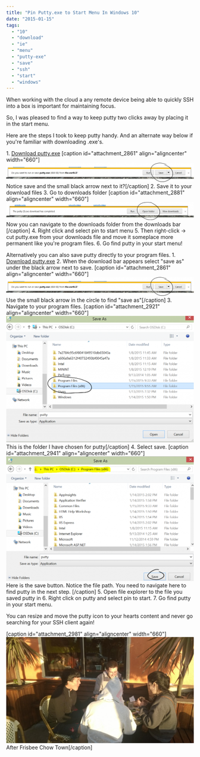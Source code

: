 ```yaml
---
title: "Pin Putty.exe to Start Menu In Windows 10"
date: "2015-01-15"
tags: 
  - "10"
  - "download"
  - "ie"
  - "menu"
  - "putty-exe"
  - "save"
  - "ssh"
  - "start"
  - "windows"
---
```


When working with the cloud a any remote device being able to quickly SSH into a box is important for maintaining focus.

So, I was pleased to find a way to keep putty two clicks away by placing it in the start menu.

Here are the steps I took to keep putty handy. And an alternate way below if you're familiar with downloading .exe's.

1\. [Download putty.exe](http://www.chiark.greenend.org.uk/~sgtatham/putty/download.html "putty download page ") \[caption id="attachment\_2861" align="aligncenter" width="660"\]![Notice save and the small black arrow next to it?](images/Capture1-1024x103.png) Notice save and the small black arrow next to it?\[/caption\] 2. Save it to your download files 3. Go to downloads folder \[caption id="attachment\_2881" align="aligncenter" width="660"\]![Now you can navigate to the downloads folder from the downloads bar ](images/Capture2-1024x97.png) Now you can navigate to the downloads folder from the downloads bar \[/caption\] 4. Right click and select pin to start menu 5. Then right-click -> cut putty.exe from your downloads file and move it someplace more permanent like you're program files. 6. Go find putty in your start menu!

Alternatively you can also save putty directly to your program files. 1. [Download putty.exe](http://www.chiark.greenend.org.uk/~sgtatham/putty/download.html "putty download page ") 2. When the download bar appears select "save as" under the black arrow next to save. \[caption id="attachment\_2861" align="aligncenter" width="660"\]![Notice save and the small black arrow next to it?](images/Capture1-1024x103.png) Use the small black arrow in the circle to find "save as"\[/caption\] 3. Navigate to your program files. \[caption id="attachment\_2921" align="aligncenter" width="660"\]![This is the folder I have chosen for putty](images/Capture3-1024x689.png) This is the folder I have chosen for putty\[/caption\] 4. Select save. \[caption id="attachment\_2941" align="aligncenter" width="660"\]![Here is the save button. Notice the file path. You need to navigate here to find putty in the next step. ](images/Capture4-1024x677.png) Here is the save button. Notice the file path. You need to navigate here to find putty in the next step. \[/caption\] 5. Open file explorer to the file you saved putty in 6. Right click on putty and select pin to start. 7. Go find putty in your start menu.

You can resize and move the putty icon to your hearts content and never go searching for your SSH client again!

\[caption id="attachment\_2981" align="aligncenter" width="660"\]![After Frisbee Chow Town](images/WP_20150111_16_25_30_Pro-1024x577.jpg) After Frisbee Chow Town\[/caption\]
